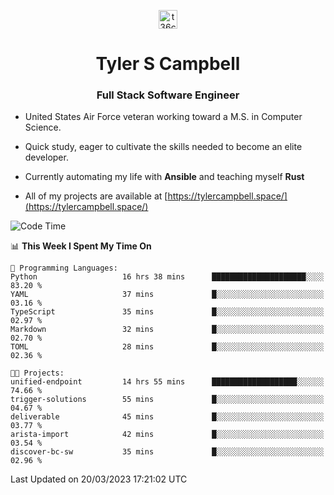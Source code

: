 <p align="center">
<a href="https://www.linkedin.com/in/t36campbell" target="blank"><img align="center" src="https://ik.imagekit.io/t36campbell/Portfolio/linkedin.png.original_m8bbGgPh6.png" alt="t36campbell" height="30" width="30" /></a>
</p>
<h1 align="center">Tyler S Campbell</h1>
<h3 align="center">Full Stack Software Engineer</h3>

* United States Air Force veteran working toward a M.S. in Computer Science.

* Quick study, eager to cultivate the skills needed to become an elite developer.

* Currently automating my life with **Ansible** and teaching myself **Rust**

* All of my projects are available at [https://tylercampbell.space/](https://tylercampbell.space/)

<!--START_SECTION:waka-->
![Code Time](http://img.shields.io/badge/Code%20Time-2%2C286%20hrs%2043%20mins-blue)

📊 **This Week I Spent My Time On** 

```text
💬 Programming Languages: 
Python                   16 hrs 38 mins      █████████████████████░░░░   83.20 % 
YAML                     37 mins             █░░░░░░░░░░░░░░░░░░░░░░░░   03.16 % 
TypeScript               35 mins             █░░░░░░░░░░░░░░░░░░░░░░░░   02.97 % 
Markdown                 32 mins             █░░░░░░░░░░░░░░░░░░░░░░░░   02.70 % 
TOML                     28 mins             █░░░░░░░░░░░░░░░░░░░░░░░░   02.36 % 

🐱‍💻 Projects: 
unified-endpoint         14 hrs 55 mins      ███████████████████░░░░░░   74.66 % 
trigger-solutions        55 mins             █░░░░░░░░░░░░░░░░░░░░░░░░   04.67 % 
deliverable              45 mins             █░░░░░░░░░░░░░░░░░░░░░░░░   03.77 % 
arista-import            42 mins             █░░░░░░░░░░░░░░░░░░░░░░░░   03.54 % 
discover-bc-sw           35 mins             █░░░░░░░░░░░░░░░░░░░░░░░░   02.96 % 
```


 Last Updated on 20/03/2023 17:21:02 UTC
<!--END_SECTION:waka-->
